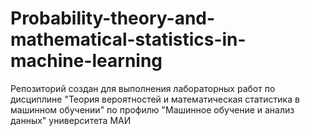 # Probability-theory-and-mathematical-statistics-in-machine-learning
Репозиторий создан для выполнения лабораторных работ по дисциплине "Теория вероятностей и математическая статистика в машинном обучении" по профилю "Машинное обучение и анализ данных" университета МАИ
